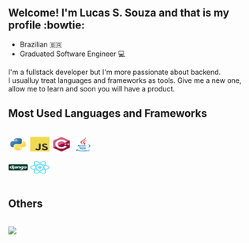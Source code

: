 ## Welcome! I'm Lucas S. Souza and that is my profile :bowtie:

- Brazilian :brazil: 
- Graduated Software Engineer :computer:

I'm a fullstack developer but I'm more passionate about backend.  
I usualluy treat languages and frameworks as tools. Give me a new one, allow me to learn and soon you will have a product.

## Most Used Languages and Frameworks
<br>
<div>
    <div style="display: inline_block">
        <img align="center" height="30" width="40" src="https://raw.githubusercontent.com/devicons/devicon/master/icons/python/python-original.svg">
        <img align="center" height="30" width="40" src="https://raw.githubusercontent.com/devicons/devicon/master/icons/javascript/javascript-original.svg">
        <img align="center" height="30" width="40" src="https://raw.githubusercontent.com/devicons/devicon/master/icons/cplusplus/cplusplus-original.svg">
        <img align="center" height="30" width="40" src="https://raw.githubusercontent.com/devicons/devicon/master/icons/java/java-original.svg">
    </div>
    <br>
    <div style="display: inline_block">
        <img align="center" height="30" width="40" src="https://raw.githubusercontent.com/devicons/devicon/master/icons/django/django-original.svg">
        <img align="center" height="30" width="40" src="https://raw.githubusercontent.com/devicons/devicon/master/icons/react/react-original.svg">
    </div>
</div>
<br>

## Others
<br>
<div>
    <img height="180em" src="https://github-readme-stats.vercel.app/api?username=lucassoaresouza&show_icons=true&theme=gruvbox"/>
</div> 